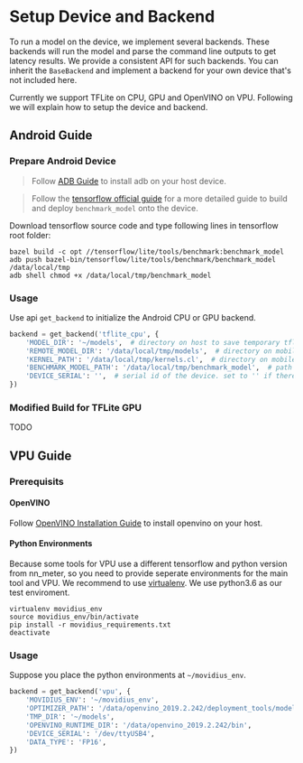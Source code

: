 # Setup Device and Backend

To run a model on the device, we implement several backends. These backends will run the model and parse the command line outputs to get latency results. We provide a consistent API for such backends. You can inherit the `BaseBackend` and implement a backend for your own device that's not included here.

Currently we support TFLite on CPU, GPU and OpenVINO on VPU. Following we will explain how to setup the device and backend.

## Android Guide

### Prepare Android Device

> Follow [ADB Guide](https://developer.android.com/studio/command-line/adb) to install adb on your host device.

> Follow the [tensorflow official guide](https://www.tensorflow.org/lite/performance/measurement) for a more detailed guide to build and deploy `benchmark_model` onto the device.


Download tensorflow source code and type following lines in tensorflow root folder:
```
bazel build -c opt //tensorflow/lite/tools/benchmark:benchmark_model
adb push bazel-bin/tensorflow/lite/tools/benchmark/benchmark_model /data/local/tmp
adb shell chmod +x /data/local/tmp/benchmark_model
```

### Usage

Use api `get_backend` to initialize the Android CPU or GPU backend.

```python
backend = get_backend('tflite_cpu', {
    'MODEL_DIR': '~/models',  # directory on host to save temporary tflite models
    'REMOTE_MODEL_DIR': '/data/local/tmp/models',  # directory on mobile phone to place models
    'KERNEL_PATH': '/data/local/tmp/kernels.cl',  # directory on mobile phone where kernel code files will be generated
    'BENCHMARK_MODEL_PATH': '/data/local/tmp/benchmark_model',  # path to bin of `benchmark_model`
    'DEVICE_SERIAL': '',  # serial id of the device. set to '' if there is only one device connected to your host
})
```

### Modified Build for TFLite GPU

TODO

## VPU Guide

### Prerequisits

#### OpenVINO

Follow [OpenVINO Installation Guide](https://docs.openvinotoolkit.org/latest/installation_guides.html) to install openvino on your host.

#### Python Environments

Because some tools for VPU use a different tensorflow and python version from nn_meter, so you need to provide seperate environments for the main tool and VPU. We recommend to use [virtualenv](https://virtualenv.pypa.io/en/latest/). We use python3.6 as our test enviroment.

```
virtualenv movidius_env
source movidius_env/bin/activate
pip install -r movidius_requirements.txt
deactivate
```

### Usage

Suppose you place the python environments at `~/movidius_env`.

```python
backend = get_backend('vpu', {
    'MOVIDIUS_ENV': '~/movidius_env',
    'OPTIMIZER_PATH': '/data/openvino_2019.2.242/deployment_tools/model_optimizer/mo_tf.py',
    'TMP_DIR': '~/models',
    'OPENVINO_RUNTIME_DIR': '/data/openvino_2019.2.242/bin',
    'DEVICE_SERIAL': '/dev/ttyUSB4',
    'DATA_TYPE': 'FP16',
})
```
